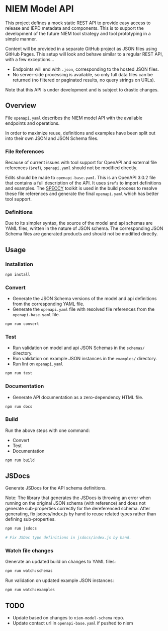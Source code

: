
# NIEM Model API

This project defines a mock static REST API to provide easy access to release and IEPD metadata and components.  This is to support the development of the future NIEM tool strategy and tool prototyping in a simple manner.

Content will be provided in a separate GitHub project as JSON files using GitHub Pages.  This setup will look and behave similar to a regular REST API, with a few exceptions...

- Endpoints will end with `.json`, corresponding to the hosted JSON files.
- No server-side processing is available, so only full data files can be returned (no filtered or paginated results, no query strings on URLs).

Note that this API is under development and is subject to drastic changes.

## Overview

File `openapi.yaml` describes the NIEM model API with the available endpoints and operations.

In order to maximize reuse, definitions and examples have been split out into their own JSON and JSON Schema files.

### File References

Because of current issues with tool support for OpenAPI and external file references (`$ref`), `openapi.yaml` should not be modified directly.

Edits should be made to `openapi-base.yaml`.  This is an OpenAPI 3.0.2 file that contains a full description of the API.  It uses `$refs` to import definitions and examples.  The [SPECCY](https://speccy.io/) toolkit is used in the build process to resolve these file references and generate the final `openapi.yaml` which has better tool support.

### Definitions

Due to its simpler syntax, the source of the model and api schemas are YAML files, written in the nature of JSON schema.  The corresponding JSON Schema files are generated products and should not be modified directly.

## Usage

### Installation

```sh
npm install
```

### Convert

- Generate the JSON Schema versions of the model and api definitions from the corresponding YAML file.
- Generate the `openapi.yaml` file with resolved file references from the `openapi-base.yaml` file.

```sh
npm run convert
```

### Test

- Run validation on model and api JSON Schemas in the `schemas/` directory.
- Run validation on example JSON instances in the `examples/` directory.
- Run lint on `openapi.yaml`

```sh
npm run test
```

### Documentation

- Generate API documentation as a zero-dependency HTML file.

```sh
npm run docs
```

### Build

Run the above steps with one command:

- Convert
- Test
- Documentation

```sh
npm run build
```

## JSDocs

Generate JSDocs for the API schema definitions.

Note: The library that generates the JSDocs is throwing an error when running on the original JSON schema (with reference) and does not generate sub-properties correctly for the dereferenced schema.  After generating, fix jsdocs/index.js by hand to reuse related types rather than defining sub-properties.

```bash
npm run jsdocs

# Fix JSDoc type definitions in jsdocs/index.js by hand.
```

### Watch file changes

Generate an updated build on changes to YAML files:

```sh
npm run watch:schemas
```

Run validation on updated example JSON instances:

```sh
npm run watch:examples
```

## TODO

- Update based on changes to `niem-model-schema` repo.
- Update contact url in `openapi-base.yaml` if pushed to niem

